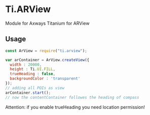 # Ti.ARView

Module for Axways Titanium for ARView

## Usage

```javascript
const ArView = require("ti.arview");

var arContainer = ArView.createView({
  width : 20000,
  height : Ti.UI.FILL,
  trueHeading : false,
  backgroundColor : 'transparent'
});
// adding all POIs as view
arContainer.start();
// now the contentContainer followes the heading of compass 
```

Attention: if you enable trueHeading you need location permission!
